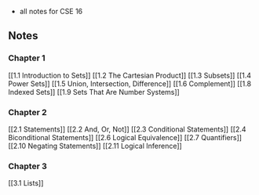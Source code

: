 - all notes for CSE 16

## Notes 

### Chapter 1
[[1.1 Introduction to Sets]]
[[1.2 The Cartesian Product]]
[[1.3 Subsets]]
[[1.4 Power Sets]]
[[1.5 Union, Intersection, Difference]]
[[1.6 Complement]]
[[1.8 Indexed Sets]]
[[1.9 Sets That Are Number Systems]]

### Chapter 2
[[2.1 Statements]]
[[2.2 And, Or, Not]]
[[2.3 Conditional Statements]]
[[2.4 Biconditional Statements]]
[[2.6 Logical Equivalence]]
[[2.7 Quantifiers]]
[[2.10 Negating Statements]]
[[2.11 Logical Inference]]

### Chapter 3
[[3.1 Lists]]